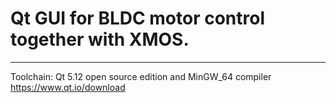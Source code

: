 # Qt GUI for BLDC motor control together with XMOS.
--------------------------------------------------

Toolchain: Qt 5.12 open source edition and MinGW_64 compiler
https://www.qt.io/download

